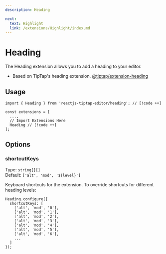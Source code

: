 ```yaml
---
description: Heading

next:
  text: Highlight
  link: /extensions/Highlight/index.md
---
```


# Heading

The Heading extension allows you to add a heading to your editor.

- Based on TipTap's heading extension. [@tiptap/extension-heading](https://tiptap.dev/docs/editor/extensions/nodes/heading)

## Usage

```tsx
import { Heading } from 'reactjs-tiptap-editor/heading'; // [!code ++]

const extensions = [
  ...,
  // Import Extensions Here
  Heading // [!code ++]
];
```

## Options

### shortcutKeys

Type: `string[][]`\
Default: `['alt', 'mod', '${level}']`

Keyboard shortcuts for the extension. To override shortcuts for different heading levels:

```tsx
Heading.configure({
  shortcutKeys: [
    ['alt', 'mod', '0'],
    ['alt', 'mod', '1'],
    ['alt', 'mod', '2'],
    ['alt', 'mod', '3'],
    ['alt', 'mod', '4'],
    ['alt', 'mod', '5'],
    ['alt', 'mod', '6'],
    ...      
  ]
});
```
